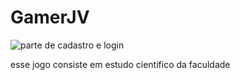 # GamerJV


![parte de cadastro e login](desktop/pedro/DocumentoP/parte_de_cadastro_e_login.jpg)

esse jogo consiste em estudo científico da faculdade 
